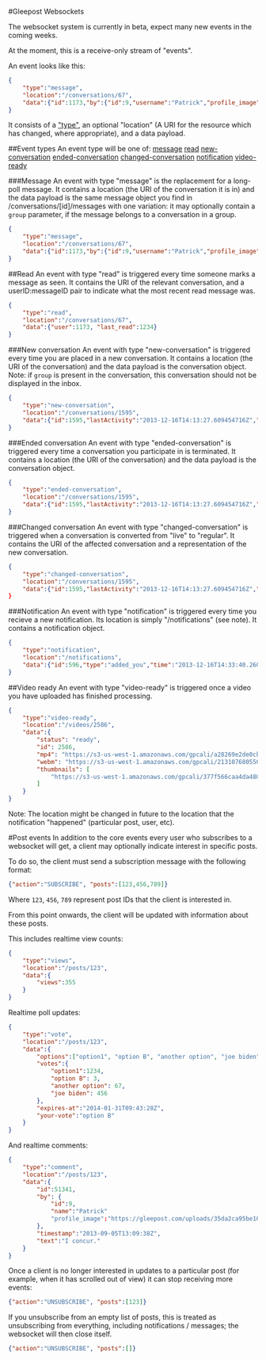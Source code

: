#Gleepost Websockets

The websocket system is currently in beta, expect many new events in the coming weeks.

At the moment, this is a receive-only stream of "events". 

An event looks like this:

```json
{
	"type":"message",
	"location":"/conversations/67",
	"data":{"id":1173,"by":{"id":9,"username":"Patrick","profile_image":"https://s3-eu-west-1.amazonaws.com/gpimg/59bdb3c4a4151cc7ab41137eecbcc4d461291f72cfd6b6516b12de00a7ad1a94.jpg"},"text":"testing12345678901234","timestamp":"2013-12-12T15:20:54.665361234Z","seen":false}
}
```

It consists of a ["type"](#event-types), an optional "location" (A URI for the resource which has changed, where appropriate), and a data payload.


##Event types
An event type will be one of: [message](#message) [read](#read) [new-conversation](#new-conversation) [ended-conversation](#ended-conversation) [changed-conversation](#changed-conversation) [notification](#notification) [video-ready](#video-ready)

###Message
An event with type "message" is the replacement for a long-poll message. It contains a location (the URI of the conversation it is in) and the data payload is the same message object you find in /conversations/[id]/messages with one variation: it may optionally contain a `group` parameter, if the message belongs to a conversation in a group.

```json
{
	"type":"message",
	"location":"/conversations/67",
	"data":{"id":1173,"by":{"id":9,"username":"Patrick","profile_image":"https://s3-eu-west-1.amazonaws.com/gpimg/59bdb3c4a4151cc7ab41137eecbcc4d461291f72cfd6b6516b12de00a7ad1a94.jpg"},"text":"testing12345678901234","timestamp":"2013-12-12T15:20:54.665361234Z","seen":false}
}
```

##Read
An event with type "read" is triggered every time someone marks a message as seen. It contains the URI of the relevant conversation, and a userID:messageID pair to indicate what the most recent read message was.
```json
{
	"type":"read",
	"location":"/conversations/67",
	"data":{"user":1173, "last_read":1234}
}

```

###New conversation
An event with type "new-conversation" is triggered every time you are placed in a new conversation. It contains a location (the URI of the conversation) and the data payload is the conversation object.
Note: if `group` is present in the conversation, this conversation should not be displayed in the inbox.
```json
{
	"type":"new-conversation",
	"location":"/conversations/1595",
	"data":{"id":1595,"lastActivity":"2013-12-16T14:13:27.609454716Z","participants":[{"id":2147,"username":"PaulLoran","profile_image":""},{"id":9,"username":"Patrick","profile_image":"https://s3-eu-west-1.amazonaws.com/gpimg/59bdb3c4a4151cc7ab41137eecbcc4d461291f72cfd6b6516b12de00a7ad1a94.jpg"}],"expiry":{"time":"2013-12-16T14:23:27.609455414Z","ended":false}}
}
```

###Ended conversation
An event with type "ended-conversation" is triggered every time a conversation you participate in is terminated. It contains a location (the URI of the conversation) and the data payload is the conversation object.
```json
{
	"type":"ended-conversation",
	"location":"/conversations/1595",
	"data":{"id":1595,"lastActivity":"2013-12-16T14:13:27.609454716Z","participants":[{"id":2147,"username":"PaulLoran","profile_image":""},{"id":9,"username":"Patrick","profile_image":"https://s3-eu-west-1.amazonaws.com/gpimg/59bdb3c4a4151cc7ab41137eecbcc4d461291f72cfd6b6516b12de00a7ad1a94.jpg"}],"expiry":{"time":"2013-12-16T14:23:27.609455414Z","ended":true}}
}
```

###Changed conversation
An event with type "changed-conversation" is triggered when a conversation is converted from "live" to "regular".
It contains the URI of the affected conversation and a representation of the new conversation.
```json
{
	"type":"changed-conversation",
	"location":"/conversations/1595",
	"data":{"id":1595,"lastActivity":"2013-12-16T14:13:27.609454716Z","participants":[{"id":2147,"username":"PaulLoran","profile_image":""},{"id":9,"username":"Patrick","profile_image":"https://s3-eu-west-1.amazonaws.com/gpimg/59bdb3c4a4151cc7ab41137eecbcc4d461291f72cfd6b6516b12de00a7ad1a94.jpg"}]}}
}
```

###Notification
An event with type "notification" is triggered every time you recieve a new notification. Its location is simply "/notifications" (see note). It contains a notification object.
```json
{
	"type":"notification",
	"location":"/notifications",
	"data":{"id":596,"type":"added_you","time":"2013-12-16T14:33:40.260990792Z","user":{"id":2395,"username":"TestingUser","profile_image":"https://s3-eu-west-1.amazonaws.com/gpimg/5c780da1230506100f037abf88d74d88cb0556510c49af40c95ee02e0a35ad57.png"}}
}
```

##Video ready
An event with type "video-ready" is triggered once a video you have uploaded has finished processing. 
```json
{
	"type":"video-ready",
	"location":"/videos/2586",
	"data":{
		"status": "ready",
		"id": 2586,
		"mp4": "https://s3-us-west-1.amazonaws.com/gpcali/a28269e2de0cb2b5ca9a36a55e9b7ccaf1ae46e4cedc5054ba9667b31c4ccb9b.mp4",
		"webm": "https://s3-us-west-1.amazonaws.com/gpcali/213107680550e4964c2d25c5999d9709d1d94c138b35d394c60b851ef69b0dc0.webm",
		"thumbnails": [
			"https://s3-us-west-1.amazonaws.com/gpcali/377f566caa4da4806a66795ce9241eee54f1b3be7c4ff5b32b6b526f08fdd449.jpg"
		]
	}
}
```

Note: The location might be changed in future to the location that the notification "happened" (particular post, user, etc).

#Post events
In addition to the core events every user who subscribes to a websocket will get, a client may optionally indicate interest in specific posts.

To do so, the client must send a subscription message with the following format:

```json
{"action":"SUBSCRIBE", "posts":[123,456,789]}
```
Where `123`, `456`, `789` represent post IDs that the client is interested in.

From this point onwards, the client will be updated with information about these posts.

This includes realtime view counts:

```json
{
	"type":"views",
	"location":"/posts/123",
	"data":{
		"views":355
	}
}
```

Realtime poll updates:

```json
{
	"type":"vote",
	"location":"/posts/123",
	"data":{	
		"options":["option1", "option B", "another option", "joe biden"],
		"votes":{
			"option1":1234,
			"option B": 3,
			"another option": 67,
			"joe biden": 456
		},
		"expires-at":"2014-01-31T09:43:28Z",
		"your-vote":"option B"
	}
}
```

And realtime comments:

```json
{
	"type":"comment",
	"location":"/posts/123",
	"data":{
		"id":51341,
		"by": {
			"id":9,
			"name":"Patrick"
			"profile_image":"https://gleepost.com/uploads/35da2ca95be101a655961e37cc875b7b.png"
		},
		"timestamp":"2013-09-05T13:09:38Z",
		"text":"I concur."
	}
}
```

Once a client is no longer interested in updates to a particular post (for example, when it has scrolled out of view) it can stop receiving more events:

```json
{"action":"UNSUBSCRIBE", "posts":[123]}
```

If you unsubscribe from an empty list of posts, this is treated as unsubscribing from everything, including notifications / messages; the websocket will then close itself.

```json
{"action":"UNSUBSCRIBE", "posts":[]}
```
